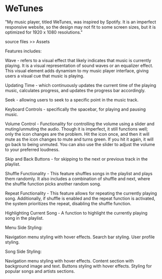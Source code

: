 # WeTunes
"My music player, titled WeTunes, was inspired by Spotify. It is an imperfect responsive website, so the design may not fit to some screen sizes, but it is optimized for 1920 x 1080 resolutions."

source files >> Assets

Features includes:

Wave - refers to a visual effect that likely indicates that music is currently playing. It is a visual representation of sound waves or an equalizer effect. This visual element adds dynamism to my music player interface, giving users a visual cue that music is playing.

Updating Time - which continuously updates the current time of the playing music, calculates progress, and updates the progress bar accordingly.

Seek - allowing users to seek to a specific point in the music track.

Keyboard Controls - specifically the spacebar, for playing and pausing music.

Volume Control - Functionality for controlling the volume using a slider and muting/unmuting the audio. Though it is imperfect, it still functions well; only the icon changes are the problem. Hit the icon once, and then it will mute as the icon changes to mute and turns green. If you hit it again, it will go back to being unmuted. You can also use the slider to adjust the volume to your preferred loudness.

Skip and Back Buttons - for skipping to the next or previous track in the playlist.

Shuffle Functionality - This feature shuffles songs in the playlist and plays them randomly. It also includes a combination of shuffle and next, where the shuffle function picks another random song.

Repeat Functionality - This feature allows for repeating the currently playing song. Additionally, if shuffle is enabled and the repeat function is activated, the system prioritizes the repeat, disabling the shuffle function. 

Highlighting Current Song - A function to highlight the currently playing song in the playlist.

Menu Side Styling:

Navigation menu styling with hover effects.
Search bar styling.
User profile styling.

Song Side Styling:

Navigation menu styling with hover effects.
Content section with background image and text.
Buttons styling with hover effects.
Styling for popular songs and artists sections.

